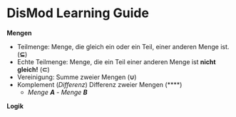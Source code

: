 # DisMod Learning Guide

**Mengen**
* Teilmenge: Menge, die gleich ein oder ein Teil, einer anderen Menge ist. (**&sube;**)
* Echte Teilmenge: Menge, die ein Teil einer anderen Menge ist **nicht gleich!** (**&sub;**)
* Vereinigung: Summe zweier Mengen (**&cup;**)
* Komplement (_Differenz_) Differenz zweier Mengen (**\**)
  * _Menge **A**_ - _Menge **B**_

**Logik**
